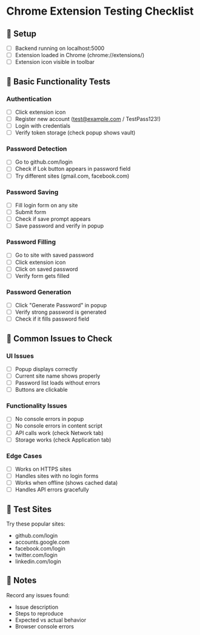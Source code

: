 # Chrome Extension Testing Checklist

## 🔧 Setup
- [ ] Backend running on localhost:5000
- [ ] Extension loaded in Chrome (chrome://extensions/)
- [ ] Extension icon visible in toolbar

## 🧪 Basic Functionality Tests

### Authentication
- [ ] Click extension icon
- [ ] Register new account (test@example.com / TestPass123!)
- [ ] Login with credentials
- [ ] Verify token storage (check popup shows vault)

### Password Detection
- [ ] Go to github.com/login
- [ ] Check if Lok button appears in password field
- [ ] Try different sites (gmail.com, facebook.com)

### Password Saving
- [ ] Fill login form on any site
- [ ] Submit form
- [ ] Check if save prompt appears
- [ ] Save password and verify in popup

### Password Filling
- [ ] Go to site with saved password
- [ ] Click extension icon
- [ ] Click on saved password
- [ ] Verify form gets filled

### Password Generation
- [ ] Click "Generate Password" in popup
- [ ] Verify strong password is generated
- [ ] Check if it fills password field

## 🐛 Common Issues to Check

### UI Issues
- [ ] Popup displays correctly
- [ ] Current site name shows properly
- [ ] Password list loads without errors
- [ ] Buttons are clickable

### Functionality Issues
- [ ] No console errors in popup
- [ ] No console errors in content script
- [ ] API calls work (check Network tab)
- [ ] Storage works (check Application tab)

### Edge Cases
- [ ] Works on HTTPS sites
- [ ] Handles sites with no login forms
- [ ] Works when offline (shows cached data)
- [ ] Handles API errors gracefully

## 🎯 Test Sites
Try these popular sites:
- github.com/login
- accounts.google.com
- facebook.com/login
- twitter.com/login
- linkedin.com/login

## 📝 Notes
Record any issues found:
- Issue description
- Steps to reproduce
- Expected vs actual behavior
- Browser console errors